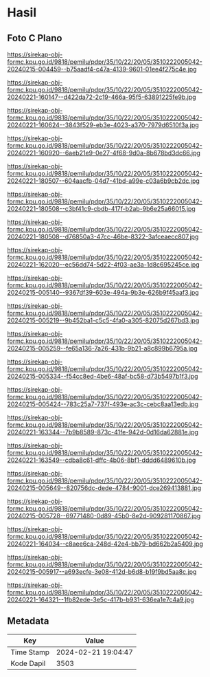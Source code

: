 # Hasil

## Foto C Plano

https://sirekap-obj-formc.kpu.go.id/9818/pemilu/pdpr/35/10/22/20/05/3510222005042-20240215-004459--b75aadf4-c47a-4139-9601-01ee4f275c4e.jpg

https://sirekap-obj-formc.kpu.go.id/9818/pemilu/pdpr/35/10/22/20/05/3510222005042-20240221-160147--d422da72-2c19-466a-95f5-63891225fe9b.jpg

https://sirekap-obj-formc.kpu.go.id/9818/pemilu/pdpr/35/10/22/20/05/3510222005042-20240221-160624--3843f529-eb3e-4023-a370-7979d6510f3a.jpg

https://sirekap-obj-formc.kpu.go.id/9818/pemilu/pdpr/35/10/22/20/05/3510222005042-20240221-160920--6aeb21e9-0e27-4f68-9d0a-8b678bd3dc66.jpg

https://sirekap-obj-formc.kpu.go.id/9818/pemilu/pdpr/35/10/22/20/05/3510222005042-20240221-180507--604aacfb-04d7-41bd-a99e-c03a6b9cb2dc.jpg

https://sirekap-obj-formc.kpu.go.id/9818/pemilu/pdpr/35/10/22/20/05/3510222005042-20240221-180508--c3bf41c9-cbdb-417f-b2ab-9b6e25a66015.jpg

https://sirekap-obj-formc.kpu.go.id/9818/pemilu/pdpr/35/10/22/20/05/3510222005042-20240221-180508--d76850a3-47cc-46be-8322-3afceaecc807.jpg

https://sirekap-obj-formc.kpu.go.id/9818/pemilu/pdpr/35/10/22/20/05/3510222005042-20240221-162020--ec56dd74-5d22-4f03-ae3a-1d8c695245ce.jpg

https://sirekap-obj-formc.kpu.go.id/9818/pemilu/pdpr/35/10/22/20/05/3510222005042-20240215-005140--9367df39-603e-494a-9b3e-626b9f45aaf3.jpg

https://sirekap-obj-formc.kpu.go.id/9818/pemilu/pdpr/35/10/22/20/05/3510222005042-20240215-005219--9b452ba1-c5c5-4fa0-a305-82075d267bd3.jpg

https://sirekap-obj-formc.kpu.go.id/9818/pemilu/pdpr/35/10/22/20/05/3510222005042-20240215-005259--fe65a136-7a26-431b-9b21-a8c899b6795a.jpg

https://sirekap-obj-formc.kpu.go.id/9818/pemilu/pdpr/35/10/22/20/05/3510222005042-20240215-005334--f54cc8ed-4be6-48af-bc58-d73b5497b1f3.jpg

https://sirekap-obj-formc.kpu.go.id/9818/pemilu/pdpr/35/10/22/20/05/3510222005042-20240215-005424--783c25a7-737f-493e-ac3c-cebc8aa13edb.jpg

https://sirekap-obj-formc.kpu.go.id/9818/pemilu/pdpr/35/10/22/20/05/3510222005042-20240221-163344--7b9b8589-873c-41fe-942d-0d16da62881e.jpg

https://sirekap-obj-formc.kpu.go.id/9818/pemilu/pdpr/35/10/22/20/05/3510222005042-20240221-163549--cdba8c61-dffc-4b06-8bf1-dddd6489610b.jpg

https://sirekap-obj-formc.kpu.go.id/9818/pemilu/pdpr/35/10/22/20/05/3510222005042-20240215-005649--820756dc-dede-4784-9001-dce269413881.jpg

https://sirekap-obj-formc.kpu.go.id/9818/pemilu/pdpr/35/10/22/20/05/3510222005042-20240215-005728--69771480-0d89-45b0-8e2d-909281170867.jpg

https://sirekap-obj-formc.kpu.go.id/9818/pemilu/pdpr/35/10/22/20/05/3510222005042-20240221-164034--c8aee6ca-248d-42e4-bb79-bd662b2a5409.jpg

https://sirekap-obj-formc.kpu.go.id/9818/pemilu/pdpr/35/10/22/20/05/3510222005042-20240215-005917--a693ecfe-3e08-412d-b6d8-b19f9bd5aa8c.jpg

https://sirekap-obj-formc.kpu.go.id/9818/pemilu/pdpr/35/10/22/20/05/3510222005042-20240221-164321--1fb82ede-3e5c-417b-b931-636ea1e7c4a9.jpg


## Metadata

| Key        | Value               |
| ---------- | ------------------- |
| Time Stamp | 2024-02-21 19:04:47 |
| Kode Dapil | 3503                |



